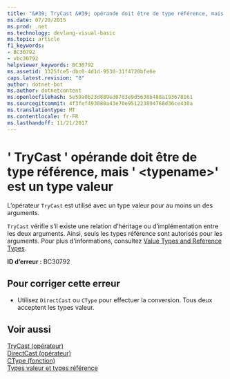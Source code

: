 ```yaml
---
title: "&#39; TryCast &#39; opérande doit être de type référence, mais &#39; &lt;typename&gt;&#39; est un type valeur"
ms.date: 07/20/2015
ms.prod: .net
ms.technology: devlang-visual-basic
ms.topic: article
f1_keywords:
- BC30792
- vbc30792
helpviewer_keywords: BC30792
ms.assetid: 3325fce5-dbc0-4d1d-9530-31f4720bfe6e
caps.latest.revision: "8"
author: dotnet-bot
ms.author: dotnetcontent
ms.openlocfilehash: 5e59a0b23d889ed07d3e9d5638b488a193678161
ms.sourcegitcommit: 4f3fef493080a43e70e951223894768d36ce430a
ms.translationtype: MT
ms.contentlocale: fr-FR
ms.lasthandoff: 11/21/2017
---
```

# <a name="39trycast39-operand-must-be-reference-type-but-39lttypenamegt39-is-a-value-type"></a>&#39; TryCast &#39; opérande doit être de type référence, mais &#39; &lt;typename&gt;&#39; est un type valeur
L’opérateur `TryCast` est utilisé avec un type valeur pour au moins un des arguments.  
  
 `TryCast` vérifie s’il existe une relation d’héritage ou d’implémentation entre les deux arguments. Ainsi, seuls les types référence sont autorisés pour les arguments. Pour plus d'informations, consultez [Value Types and Reference Types](../../visual-basic/programming-guide/language-features/data-types/value-types-and-reference-types.md).  
  
 **ID d’erreur :** BC30792  
  
## <a name="to-correct-this-error"></a>Pour corriger cette erreur  
  
-   Utilisez `DirectCast` ou `CType` pour effectuer la conversion. Tous deux acceptent les types valeur.  
  
## <a name="see-also"></a>Voir aussi  
 [TryCast (opérateur)](../../visual-basic/language-reference/operators/trycast-operator.md)  
 [DirectCast (opérateur)](../../visual-basic/language-reference/operators/directcast-operator.md)  
 [CType (fonction)](../../visual-basic/language-reference/functions/ctype-function.md)  
 [Types valeur et types référence](../../visual-basic/programming-guide/language-features/data-types/value-types-and-reference-types.md)

